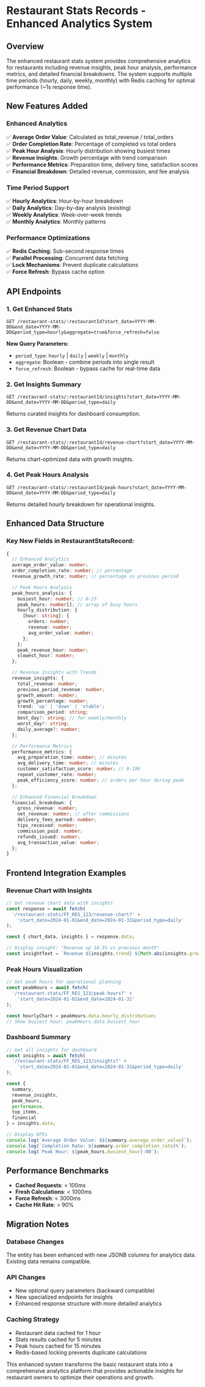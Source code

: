 # Restaurant Stats Records - Enhanced Analytics System

## Overview

The enhanced restaurant stats system provides comprehensive analytics for restaurants including revenue insights, peak hour analysis, performance metrics, and detailed financial breakdowns. The system supports multiple time periods (hourly, daily, weekly, monthly) with Redis caching for optimal performance (~1s response time).

## New Features Added

### Enhanced Analytics

✅ **Average Order Value**: Calculated as total_revenue / total_orders  
✅ **Order Completion Rate**: Percentage of completed vs total orders  
✅ **Peak Hour Analysis**: Hourly distribution showing busiest times  
✅ **Revenue Insights**: Growth percentage with trend comparison  
✅ **Performance Metrics**: Preparation time, delivery time, satisfaction scores  
✅ **Financial Breakdown**: Detailed revenue, commission, and fee analysis

### Time Period Support

✅ **Hourly Analytics**: Hour-by-hour breakdown  
✅ **Daily Analytics**: Day-by-day analysis (existing)  
✅ **Weekly Analytics**: Week-over-week trends  
✅ **Monthly Analytics**: Monthly patterns

### Performance Optimizations

✅ **Redis Caching**: Sub-second response times  
✅ **Parallel Processing**: Concurrent data fetching  
✅ **Lock Mechanisms**: Prevent duplicate calculations  
✅ **Force Refresh**: Bypass cache option

## API Endpoints

### 1. Get Enhanced Stats

```http
GET /restaurant-stats/:restaurantId?start_date=YYYY-MM-DD&end_date=YYYY-MM-DD&period_type=hourly&aggregate=true&force_refresh=false
```

**New Query Parameters:**

- `period_type`: `hourly` | `daily` | `weekly` | `monthly`
- `aggregate`: Boolean - combine periods into single result
- `force_refresh`: Boolean - bypass cache for real-time data

### 2. Get Insights Summary

```http
GET /restaurant-stats/:restaurantId/insights?start_date=YYYY-MM-DD&end_date=YYYY-MM-DD&period_type=daily
```

Returns curated insights for dashboard consumption.

### 3. Get Revenue Chart Data

```http
GET /restaurant-stats/:restaurantId/revenue-chart?start_date=YYYY-MM-DD&end_date=YYYY-MM-DD&period_type=daily
```

Returns chart-optimized data with growth insights.

### 4. Get Peak Hours Analysis

```http
GET /restaurant-stats/:restaurantId/peak-hours?start_date=YYYY-MM-DD&end_date=YYYY-MM-DD&period_type=daily
```

Returns detailed hourly breakdown for operational insights.

## Enhanced Data Structure

### Key New Fields in RestaurantStatsRecord:

```typescript
{
  // Enhanced Analytics
  average_order_value: number;
  order_completion_rate: number; // percentage
  revenue_growth_rate: number; // percentage vs previous period

  // Peak Hours Analysis
  peak_hours_analysis: {
    busiest_hour: number; // 0-23
    peak_hours: number[]; // array of busy hours
    hourly_distribution: {
      [hour: string]: {
        orders: number;
        revenue: number;
        avg_order_value: number;
      };
    };
    peak_revenue_hour: number;
    slowest_hour: number;
  };

  // Revenue Insights with Trends
  revenue_insights: {
    total_revenue: number;
    previous_period_revenue: number;
    growth_amount: number;
    growth_percentage: number;
    trend: 'up' | 'down' | 'stable';
    comparison_period: string;
    best_day?: string; // for weekly/monthly
    worst_day?: string;
    daily_average?: number;
  };

  // Performance Metrics
  performance_metrics: {
    avg_preparation_time: number; // minutes
    avg_delivery_time: number; // minutes
    customer_satisfaction_score: number; // 0-100
    repeat_customer_rate: number;
    peak_efficiency_score: number; // orders per hour during peak
  };

  // Enhanced Financial Breakdown
  financial_breakdown: {
    gross_revenue: number;
    net_revenue: number; // after commissions
    delivery_fees_earned: number;
    tips_received: number;
    commission_paid: number;
    refunds_issued: number;
    avg_transaction_value: number;
  };
}
```

## Frontend Integration Examples

### Revenue Chart with Insights

```javascript
// Get revenue chart data with insights
const response = await fetch(
  '/restaurant-stats/FF_RES_123/revenue-chart?' +
    'start_date=2024-01-01&end_date=2024-01-31&period_type=daily'
);

const { chart_data, insights } = response.data;

// Display insight: "Revenue up 10.5% vs previous month"
const insightText = `Revenue ${insights.trend} ${Math.abs(insights.growth_percentage)}% vs ${insights.comparison_period}`;
```

### Peak Hours Visualization

```javascript
// Get peak hours for operational planning
const peakHours = await fetch(
  '/restaurant-stats/FF_RES_123/peak-hours?' +
    'start_date=2024-01-01&end_date=2024-01-31'
);

const hourlyChart = peakHours.data.hourly_distribution;
// Show busiest hour: peakHours.data.busiest_hour
```

### Dashboard Summary

```javascript
// Get all insights for dashboard
const insights = await fetch(
  '/restaurant-stats/FF_RES_123/insights?' +
    'start_date=2024-01-01&end_date=2024-01-31&period_type=daily'
);

const {
  summary,
  revenue_insights,
  peak_hours,
  performance,
  top_items,
  financial
} = insights.data;

// Display KPIs
console.log(`Average Order Value: $${summary.average_order_value}`);
console.log(`Completion Rate: ${summary.order_completion_rate}%`);
console.log(`Peak Hour: ${peak_hours.busiest_hour}:00`);
```

## Performance Benchmarks

- **Cached Requests**: < 100ms
- **Fresh Calculations**: < 1000ms
- **Force Refresh**: < 3000ms
- **Cache Hit Rate**: > 90%

## Migration Notes

### Database Changes

The entity has been enhanced with new JSONB columns for analytics data. Existing data remains compatible.

### API Changes

- New optional query parameters (backward compatible)
- New specialized endpoints for insights
- Enhanced response structure with more detailed analytics

### Caching Strategy

- Restaurant data cached for 1 hour
- Stats results cached for 5 minutes
- Peak hours cached for 15 minutes
- Redis-based locking prevents duplicate calculations

This enhanced system transforms the basic restaurant stats into a comprehensive analytics platform that provides actionable insights for restaurant owners to optimize their operations and growth.
